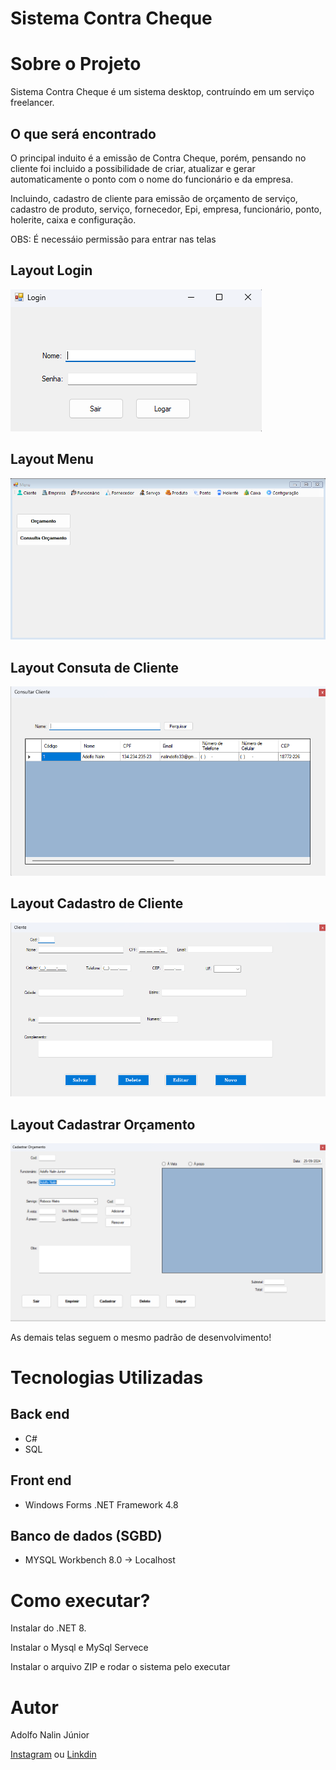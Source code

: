 # Sistema Contra Cheque

# Sobre o Projeto

Sistema Contra Cheque é um sistema desktop, contruíndo em um serviço freelancer.

## O que será encontrado
O principal induito é a emissão de Contra Cheque, porém, pensando no cliente foi incluido a possibilidade de criar, atualizar e gerar automaticamente o ponto com o nome do funcionário e da empresa.

Incluindo, cadastro de cliente para emissão de orçamento de serviço, cadastro de produto, serviço, fornecedor, Epi, empresa, funcionário, ponto, holerite, caixa e configuração.

OBS: É necessáio permissão para entrar nas telas

## Layout Login
![Login](https://github.com/AdolfoNalin/Holerite/blob/desenvolvimento/br.pro.VIEW/Layout/Login%20screen.png)

## Layout Menu
![menu](https://github.com/AdolfoNalin/Holerite/blob/desenvolvimento/br.pro.VIEW/Layout/Tela%20Menu%20Sistema%20Contra%20Cheque.png)

## Layout Consuta de Cliente
![consultClient](https://github.com/AdolfoNalin/Holerite/blob/desenvolvimento/br.pro.VIEW/Layout/ConsultClientScreen.png)

## Layout Cadastro de Cliente
![consultClient](https://github.com/AdolfoNalin/Holerite/blob/desenvolvimento/br.pro.VIEW/Layout/InsertIntoClient.png)

## Layout Cadastrar Orçamento
![insertIntoBudget](https://github.com/AdolfoNalin/Holerite/blob/desenvolvimento/br.pro.VIEW/Layout/InsertIntoBudget.png)

As demais telas seguem o mesmo padrão de desenvolvimento!

# Tecnologias Utilizadas
## Back end
- C#
- SQL

## Front end
- Windows Forms .NET Framework 4.8

## Banco de dados (SGBD)
- MYSQL Workbench 8.0 -> Localhost

# Como executar?

Instalar do .NET 8.

Instalar o Mysql e MySql Servece 

Instalar o arquivo ZIP e rodar o sistema pelo executar

# Autor

Adolfo Nalin Júnior

[Instagram](https://www.instagram.com/adolfonalinj/) ou [Linkdin](https://www.linkedin.com/in/adolfo-nalin-1325aa211/)
